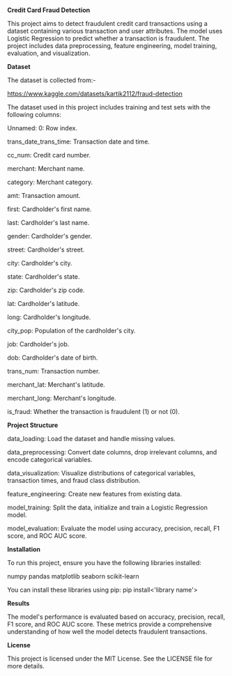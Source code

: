 **Credit Card Fraud Detection**

This project aims to detect fraudulent credit card transactions using a dataset containing various transaction and user attributes. The model uses Logistic Regression to predict whether a transaction is fraudulent. The project includes data preprocessing, feature engineering, model training, evaluation, and visualization.

**Dataset**

The dataset is collected from:-

https://www.kaggle.com/datasets/kartik2112/fraud-detection


The dataset used in this project includes training and test sets with the following columns:

Unnamed: 0: Row index.

trans_date_trans_time: Transaction date and time.

cc_num: Credit card number.

merchant: Merchant name.

category: Merchant category.

amt: Transaction amount.

first: Cardholder's first name.

last: Cardholder's last name.

gender: Cardholder's gender.

street: Cardholder's street.

city: Cardholder's city.

state: Cardholder's state.

zip: Cardholder's zip code.

lat: Cardholder's latitude.

long: Cardholder's longitude.

city_pop: Population of the cardholder's city.

job: Cardholder's job.

dob: Cardholder's date of birth.

trans_num: Transaction number.

merchant_lat: Merchant's latitude.

merchant_long: Merchant's longitude.

is_fraud: Whether the transaction is fraudulent (1) or not (0).


**Project Structure**

data_loading: Load the dataset and handle missing values.

data_preprocessing: Convert date columns, drop irrelevant columns, and encode categorical variables.

data_visualization: Visualize distributions of categorical variables, transaction times, and fraud class distribution.

feature_engineering: Create new features from existing data.

model_training: Split the data, initialize and train a Logistic Regression model.

model_evaluation: Evaluate the model using accuracy, precision, recall, F1 score, and ROC AUC score.

**Installation**

To run this project, ensure you have the following libraries installed:

numpy
pandas
matplotlib
seaborn
scikit-learn

You can install these libraries using pip:
pip install<'library name'>




**Results**

The model's performance is evaluated based on accuracy, precision, recall, F1 score, and ROC AUC score.
These metrics provide a comprehensive understanding of how well the model detects fraudulent transactions.

**License**

This project is licensed under the MIT License. See the LICENSE file for more details.
